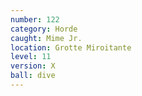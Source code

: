 ```yaml
---
number: 122
category: Horde
caught: Mime Jr.
location: Grotte Miroitante
level: 11
version: X
ball: dive
---
```

